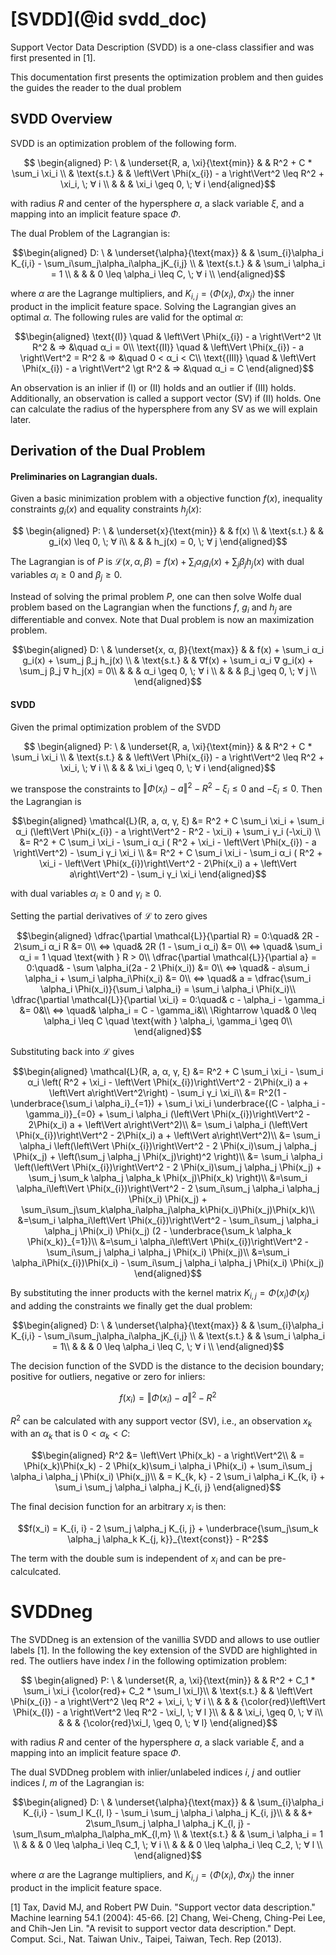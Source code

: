 # [SVDD](@id svdd_doc)

Support Vector Data Description (SVDD) is a one-class classifier and was first presented in [1].

This documentation first presents the optimization problem and then guides the guides the reader to the dual problem

## SVDD Overview

SVDD is an optimization problem of the following form.

```math
  \begin{aligned}
  P: \ & \underset{R, a, \xi}{\text{min}}
  & & R^2 + C * \sum_i \xi_i  \\
  & \text{s.t.}
  & & \left\Vert \Phi(x_{i}) - a \right\Vert^2 \leq R^2 + \xi_i, \; ∀ i \\
  & & & \xi_i \geq 0, \; ∀ i
  \end{aligned}
```
with radius $R$ and center of the hypersphere $a$, a slack variable $\xi$, and a mapping into an implicit feature space $\Phi$.

The dual Problem of the Lagrangian is:

```math
\begin{aligned}
D: \ & \underset{\alpha}{\text{max}}
& & \sum_{i}\alpha_i K_{i,i} - \sum_i\sum_j\alpha_i\alpha_jK_{i,j}  \\
& \text{s.t.}
& & \sum_i \alpha_i = 1 \\
& & & 0 \leq \alpha_i \leq C, \; ∀ i \\
\end{aligned}
```
where $\alpha$ are the Lagrange multipliers, and $K_{i,j} = \langle {\Phi(x_i),\Phi{x_j}} \rangle$ the inner product in the implicit feature space.
Solving the Lagrangian gives an optimal $α$. The following rules are valid for the optimal $α$:
```math
\begin{aligned}
\text{(I)} \quad & \left\Vert \Phi(x_{i}) - a \right\Vert^2 \lt R^2 & ⇒ &\quad α_i = 0\\
\text{(II)} \quad & \left\Vert \Phi(x_{i}) - a \right\Vert^2 = R^2 & ⇒ &\quad 0 < α_i < C\\
\text{(III)} \quad & \left\Vert \Phi(x_{i}) - a \right\Vert^2 \gt R^2 & ⇒ &\quad α_i = C
\end{aligned}
```
An observation is an inlier if (I) or (II) holds and an outlier if (III) holds. Additionally, an observation is called a support vector (SV) if (II) holds. One can calculate the radius of the hypersphere from any SV as we will explain later.

## Derivation of the Dual Problem

#### Preliminaries on Lagrangian duals.

Given a basic minimization problem with a objective function $f(x)$, inequality constraints $g_i(x)$ and equality constraints $h_j(x)$:
```math
  \begin{aligned}
  P: \ & \underset{x}{\text{min}}
  & & f(x)  \\
  & \text{s.t.}
  & & g_i(x) \leq 0, \; ∀ i\\
  & & & h_j(x) = 0, \; ∀ j
  \end{aligned}
```
The Lagrangian is of $P$ is $\mathcal{L}(x, α, β) = f(x) + \sum_i α_i g_i(x) + \sum_j β_j h_j(x)$ with dual variables $α_i \geq 0$ and $β_j \geq 0$.

Instead of solving the primal problem $P$, one can then solve Wolfe dual problem based on the Lagrangian when the functions $f$, $g_i$ and $h_j$ are differentiable and convex. Note that Dual problem is now an maximization problem.
```math
\begin{aligned}
D: \ & \underset{x, α, β}{\text{max}}
& & f(x) + \sum_i α_i g_i(x) + \sum_j β_j h_j(x)  \\
& \text{s.t.}
& & ∇f(x) + \sum_i α_i ∇ g_i(x) + \sum_j β_j ∇ h_j(x) = 0\\
& & & α_i \geq 0, \; ∀ i \\
& & & β_j \geq 0, \; ∀ j \\
\end{aligned}
```

#### SVDD

Given the primal optimization problem of the SVDD
```math
  \begin{aligned}
  P: \ & \underset{R, a, \xi}{\text{min}}
  & & R^2 + C * \sum_i \xi_i  \\
  & \text{s.t.}
  & & \left\Vert \Phi(x_{i}) - a \right\Vert^2 \leq R^2 + \xi_i, \; ∀ i \\
  & & & \xi_i \geq 0, \; ∀ i
  \end{aligned}
```
we transpose the constraints to $\left\Vert \Phi(x_{i}) - a \right\Vert^2 - R^2 - \xi_i \leq 0$ and $-\xi_i \leq 0$. Then the Lagrangian is
```math
\begin{aligned}
\mathcal{L}(R, a, α, γ, ξ) &= R^2 + C \sum_i \xi_i + \sum_i α_i (\left\Vert \Phi(x_{i}) - a \right\Vert^2 - R^2 - \xi_i) + \sum_i γ_i (-\xi_i) \\
&= R^2 + C \sum_i \xi_i - \sum_i α_i ( R^2 + \xi_i - \left\Vert \Phi(x_{i}) - a \right\Vert^2) - \sum_i γ_i \xi_i \\
&= R^2 + C \sum_i \xi_i - \sum_i α_i ( R^2 + \xi_i - \left\Vert \Phi(x_{i})\right\Vert^2 - 2\Phi(x_i) a + \left\Vert a\right\Vert^2) - \sum_i γ_i \xi_i
\end{aligned}
```
with dual variables $α_i \geq 0$ and $γ_i \geq 0$.

Setting the partial derivatives of $\mathcal{L}$ to zero gives
```math
\begin{aligned}
\dfrac{\partial \mathcal{L}}{\partial R} = 0:\quad&
2R - 2\sum_i α_i R &= 0\\
⇔ \quad& 2R (1 - \sum_i α_i) &= 0\\
⇔ \quad& \sum_i α_i = 1 \quad \text{with } R > 0\\
\dfrac{\partial \mathcal{L}}{\partial a} = 0:\quad&
- \sum \alpha_i(2a - 2 \Phi(x_i)) &= 0\\
⇔ \quad& - a\sum_i \alpha_i  + \sum_i \alpha_i\Phi(x_i) &= 0\\
⇔ \quad& a = \dfrac{\sum_i \alpha_i \Phi(x_i)}{\sum_i \alpha_i} = \sum_i \alpha_i \Phi(x_i)\\
\dfrac{\partial \mathcal{L}}{\partial \xi_i} = 0:\quad&
c - \alpha_i - \gamma_i &= 0&\\
⇔ \quad& \alpha_i = C - \gamma_i&\\
\Rightarrow \quad& 0 \leq \alpha_i \leq C \quad \text{with } \alpha_i, \gamma_i \geq 0\\
\end{aligned}
```

Substituting back into $\mathcal{L}$ gives
```math
\begin{aligned}
\mathcal{L}(R, a, α, γ, ξ) &= R^2 + C \sum_i \xi_i - \sum_i α_i \left( R^2 + \xi_i - \left\Vert \Phi(x_{i})\right\Vert^2 - 2\Phi(x_i) a + \left\Vert a\right\Vert^2\right) - \sum_i γ_i \xi_i\\
&= R^2(1 - \underbrace{\sum_i \alpha_i}_{=1}) + \sum_i \xi_i \underbrace{(C - \alpha_i - \gamma_i)}_{=0} + \sum_i \alpha_i (\left\Vert \Phi(x_{i})\right\Vert^2 - 2\Phi(x_i) a + \left\Vert a\right\Vert^2)\\
&= \sum_i \alpha_i (\left\Vert \Phi(x_{i})\right\Vert^2 - 2\Phi(x_i) a + \left\Vert a\right\Vert^2)\\
&= \sum_i \alpha_i \left(\left\Vert \Phi(x_{i})\right\Vert^2 - 2 \Phi(x_i)\sum_j \alpha_j \Phi(x_j) + \left(\sum_j \alpha_j \Phi(x_j)\right)^2 \right)\\
&= \sum_i \alpha_i \left(\left\Vert \Phi(x_{i})\right\Vert^2 - 2 \Phi(x_i)\sum_j \alpha_j \Phi(x_j) + \sum_j \sum_k \alpha_j \alpha_k \Phi(x_j)\Phi(x_k) \right)\\
&=\sum_i \alpha_i\left\Vert \Phi(x_{i})\right\Vert^2 - 2 \sum_i\sum_j \alpha_i \alpha_j \Phi(x_i) \Phi(x_j) + \sum_i\sum_j\sum_k\alpha_i\alpha_j\alpha_k\Phi(x_i)\Phi(x_j)\Phi(x_k)\\
&=\sum_i \alpha_i\left\Vert \Phi(x_{i})\right\Vert^2 - \sum_i\sum_j \alpha_i \alpha_j \Phi(x_i) \Phi(x_j) (2 - \underbrace{\sum_k \alpha_k \Phi(x_k)}_{=1})\\
&=\sum_i \alpha_i\left\Vert \Phi(x_{i})\right\Vert^2 - \sum_i\sum_j \alpha_i \alpha_j \Phi(x_i) \Phi(x_j)\\
&=\sum_i \alpha_i\Phi(x_{i})\Phi(x_i) - \sum_i\sum_j \alpha_i \alpha_j \Phi(x_i) \Phi(x_j)
\end{aligned}
```
By substituting the inner products with the kernel matrix $K_{i, j} = \Phi(x_i)\Phi(x_j)$ and adding the constraints we finally get the dual problem:
```math
\begin{aligned}
D: \ & \underset{\alpha}{\text{max}}
& & \sum_{i}\alpha_i K_{i,i} - \sum_i\sum_j\alpha_i\alpha_jK_{i,j}  \\
& \text{s.t.}
& & \sum_i \alpha_i = 1\\
& & & 0 \leq \alpha_i \leq C, \; ∀ i \\
\end{aligned}
```

The decision function of the SVDD is the distance to the decision boundary; positive for outliers, negative or zero for inliers:
```math
f(x_i) = \left\Vert \Phi(x_i) - a \right\Vert^2 - R^2
```

$R^2$ can be calculated with any support vector (SV), i.e., an observation $x_k$ with an $\alpha_k$ that is $0 < \alpha_k < C$:

```math
\begin{aligned}
R^2 &= \left\Vert \Phi(x_k) - a \right\Vert^2\\
& = \Phi(x_k)\Phi(x_k) - 2 \Phi(x_k)\sum_i \alpha_i \Phi(x_i) + \sum_i\sum_j \alpha_i \alpha_j \Phi(x_i) \Phi(x_j)\\
& = K_{k, k} - 2 \sum_i \alpha_i K_{k, i} + \sum_i \sum_j \alpha_i \alpha_j K_{i, j}
\end{aligned}
```

The final decision function for an arbitrary $x_i$ is then:
```math
f(x_i) = K_{i, i} - 2 \sum_j \alpha_j K_{i, j} + \underbrace{\sum_j\sum_k \alpha_j \alpha_k K_{j, k}}_{\text{const}} - R^2
```
The term with the double sum is independent of $x_i$ and can be pre-calculcated.

# SVDDneg

The SVDDneg is an extension of the vanillia SVDD and allows to use outlier labels [1]. In the following the key extension of the SVDD are highlighted in red. The outliers have index $l$ in the following optimization problem:

```math
  \begin{aligned}
  P: \ & \underset{R, a, \xi}{\text{min}}
  & & R^2 + C_1 * \sum_i \xi_i  {\color{red}+ C_2 * \sum_l \xi_l}\\
  & \text{s.t.}
  & & \left\Vert \Phi(x_{i}) - a \right\Vert^2 \leq R^2 + \xi_i, \; ∀ i \\
  & & & {\color{red}\left\Vert \Phi(x_{l}) - a \right\Vert^2 \leq R^2 - \xi_l, \; ∀ l }\\
  & & & \xi_i, \geq 0, \; ∀ i\\
  & & & {\color{red}\xi_l, \geq 0, \; ∀ l}
  \end{aligned}
```
with radius $R$ and center of the hypersphere $a$, a slack variable $\xi$, and a mapping into an implicit feature space $\Phi$.

The dual SVDDneg problem with inlier/unlabeled indices $i$, $j$ and outlier indices $l$, $m$ of the Lagrangian is:

```math
\begin{aligned}
D: \ & \underset{\alpha}{\text{max}}
& & \sum_{i}\alpha_i K_{i,i} - \sum_l K_{l, l} - \sum_i \sum_j \alpha_i \alpha_j K_{i, j}\\
& & &+ 2\sum_l\sum_j \alpha_l \alpha_j K_{l, j} - \sum_l\sum_m\alpha_l\alpha_mK_{l,m}  \\
& \text{s.t.}
& & \sum_i \alpha_i = 1 \\
& & & 0 \leq \alpha_i \leq C_1, \; ∀ i \\
& & & 0 \leq \alpha_i \leq C_2, \; ∀ l \\
\end{aligned}
```
where $\alpha$ are the Lagrange multipliers, and $K_{i,j} = \langle {\Phi(x_i),\Phi{x_j}} \rangle$ the inner product in the implicit feature space.


[1] Tax, David MJ, and Robert PW Duin. "Support vector data description." Machine learning 54.1 (2004): 45-66.
[2] Chang, Wei-Cheng, Ching-Pei Lee, and Chih-Jen Lin. "A revisit to support vector data description." Dept. Comput. Sci., Nat. Taiwan Univ., Taipei, Taiwan, Tech. Rep (2013).
